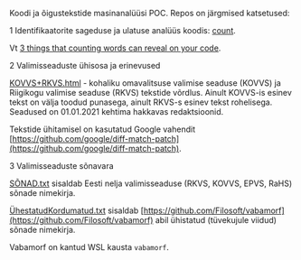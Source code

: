 Koodi ja õigustekstide masinanalüüsi POC. Repos on järgmised katsetused:

1  Identifikaatorite sageduse ja ulatuse analüüs koodis: [count](https://github.com/e-gov/CodeCount/tree/master/count).

Vt [3 things that counting words can reveal on your code](https://www.fluentcpp.com/2018/10/09/3-things-that-counting-words-can-reveal-on-your-code/ ).

2  Valimisseaduste ühisosa ja erinevused

[KOVVS+RKVS.html](https://e-gov.github.io/CodeCount/KOVVS+RKVS.html) - kohaliku omavalitsuse valimise seaduse (KOVVS) ja Riigikogu valimise seaduse (RKVS) tekstide võrdlus. Ainult KOVVS-is esinev tekst on välja toodud punasega, ainult RKVS-s esinev tekst rohelisega. Seadused on 01.01.2021 kehtima hakkavas redaktsioonid.

Tekstide ühitamisel on kasutatud Google vahendit [https://github.com/google/diff-match-patch](https://github.com/google/diff-match-patch).

3  Valimisseaduste sõnavara

[SÕNAD.txt](https://github.com/e-gov/CodeCount/blob/master/law/S%C3%95NAD.txt) sisaldab Eesti nelja valimisseaduse (RKVS, KOVVS, EPVS, RaHS) sõnade nimekirja.

[ÜhestatudKordumatud.txt](https://github.com/e-gov/CodeCount/blob/master/%C3%9Chtesta/%C3%9ChtestatudKordumatud.txt) sisaldab [https://github.com/Filosoft/vabamorf](https://github.com/Filosoft/vabamorf) abil ühistatud (tüvekujule viidud) sõnade nimekirja.

Vabamorf on kantud WSL kausta `vabamorf`.


